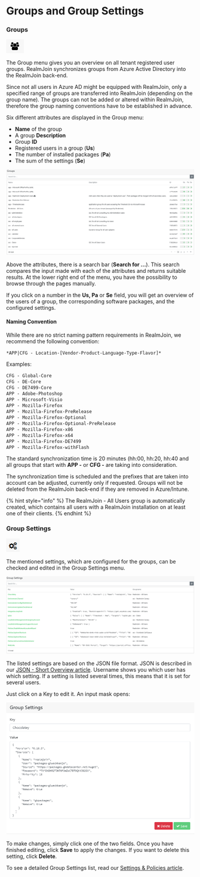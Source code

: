 # Groups and Group Settings

### Groups

![](../.gitbook/assets/rj-ac-groupsicon.png)

The Group menu gives you an overview on all tenant registered user groups. RealmJoin synchronizes groups from Azure Active Directory into the RealmJoin back-end.

Since not all users in Azure AD might be equipped with RealmJoin, only a specified range of groups are transferred into RealmJoin \(depending on the group name\). The groups can not be added or altered within RealmJoin, therefore the group naming conventions have to be established in advance.

Six different attributes are displayed in the Group menu:

* **Name** of the group
* A group **Description**
* Group **ID**
* Registered users in a group \(**Us**\)
* The number of installed packages \(**Pa**\)
* The sum of the settings \(**Se**\)

![](../.gitbook/assets/groups_tab_overview.png)

Above the attributes, there is a search bar \(**Search for ...**\). This search compares the input made with each of the attributes and returns suitable results. At the lower right end of the menu, you have the possibility to browse through the pages manually.

If you click on a number in the **Us, Pa** or **Se** field, you will get an overview of the users of a group, the corresponding software packages, and the configured settings.

#### Naming Convention

While there are no strict naming pattern requirements in RealmJoin, we recommend the following convention:

```text
*APP|CFG - Location-[Vendor-Product-Language-Type-Flavor]*
```

Examples:

```text
CFG - Global-Core  
CFG - DE-Core  
CFG - DE7499-Core  
APP - Adobe-Photoshop  
APP - Microsoft-Visio  
APP - Mozilla-Firefox  
APP - Mozilla-Firefox-PreRelease  
APP - Mozilla-Firefox-Optional  
APP - Mozilla-Firefox-Optional-PreRelease  
APP - Mozilla-Firefox-x86  
APP - Mozilla-Firefox-x64  
APP - Mozilla-Firefox-DE7499  
APP - Mozilla-Firefox-withFlash
```

The standard synchronization time is 20 minutes \(hh:00, hh:20, hh:40 and all groups that start with **APP -** or **CFG -** are taking into consideration.

The synchronization time is scheduled and the prefixes that are taken into account can be adjusted, currently only if requested. Groups will not be deleted from the RealmJoin back-end if they are removed in Azure/Intune.

{% hint style="info" %}
The RealmJoin - All Users group is automatically created, which contains all users with a RealmJoin installation on at least one of their clients.
{% endhint %}

### Group Settings

![](../.gitbook/assets/rj-ac-groupsettingsicon.png)

The mentioned settings, which are configured for the groups, can be checked and edited in the Group Settings menu.

![](../.gitbook/assets/groupssettings_tab_overview.png)

The listed settings are based on the JSON file format. JSON is described in our [JSON - Short Overview article](../packages/json-backgrounder.md). Username shows you which user has which setting. If a setting is listed several times, this means that it is set for several users.

Just click on a Key to edit it. An input mask opens:

![](../.gitbook/assets/groupssettings_input.png)

To make changes, simply click one of the two fields. Once you have finished editing, click **Save** to apply the changes. If you want to delete this setting, click **Delete**.

To see a detailed Group Settings list, read our [Settings & Policies article](../settings-and-policies.md).

